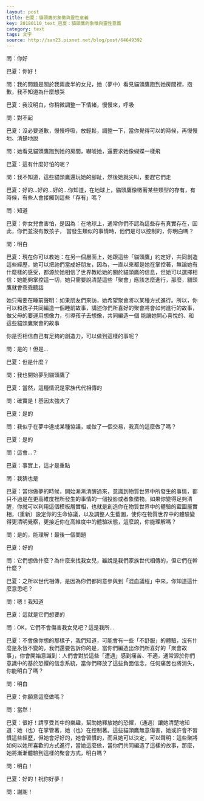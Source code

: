 ```yaml
---
layout: post
title: 巴夏：貓頭鷹的象徵與靈性意義
key: 20180110_text_巴夏：貓頭鷹的象徵與靈性意義
category: text
tags: 文字
source: http://san23.pixnet.net/blog/post/64649392
---
```



問：你好

巴夏：你好！

問：我的問題是關於我兩歲半的女兒，她（夢中）看見貓頭鷹跑到她房間裡，抱歉，我不知道為什麼想哭

巴夏：我沒明白，你稍微調整一下情緒，慢慢來，呼吸

問：對不起

巴夏：沒必要道歉，慢慢呼吸，放輕鬆，調整一下，當你覺得可以的時候，再慢慢地、清楚地說

問：她看見貓頭鷹跑到她的房間，嚇唬她，還要求她像蝴蝶一樣飛

巴夏：這有什麼好怕的呢？

問：我不知道，這些貓頭鷹還玩她的腳趾，然後她就尖叫，要趕它們走

巴夏：好的…好的…好的…你知道，在地球上，貓頭鷹像徵著某些類型的存有，有時候，有些人會接觸到這些「存有」嗎？

問：知道

巴夏：你女兒會害怕，是因為：在地球上，通常你們不認為這些存有真實存在，因此，你們並沒有教孩子，
當發生類似的事情時，他們是可以控制的，你明白嗎？

問：明白

巴夏：現在你可以教她：在另一個層面上，她跟這些「貓頭鷹」約定好，共同創造這些經歷，她可以把祂們當成好朋友，因為，一直以來都是她在掌控著，無論她有什麼樣的感受，都源於她相信了世界教給她的關於貓頭鷹的信息，但她可以選擇相信：她能夠掌控這一切，她只需要說清楚這些「聚會」應該怎麼進行，那麼，貓頭鷹就會乖乖聽話

她只需要在睡前聲明：如果朋友們來訪，她希望聚會將以某種方式進行。所以，你可以和孩子共同編造一個睡前故事，講述你們所喜好的聚會將會如何進行的故事，做父母的要運用想像力，引導孩子去想像，共同編造一個 能讓她開心喜悅的、和這些貓頭鷹聚會的故事

你是否相信自己有足夠的創造力，可以做到這樣的事呢？

問：是的！但是…

巴夏：但是什麼？

問：我也開始夢到貓頭鷹了

巴夏：當然，這種情況是家族代代相傳的

問：確實是！基因太強大了

巴夏：是的

問：我似乎在夢中達成某種協議，或做了一個交易，我真的這麼做了嗎？

巴夏：是的

問：這會…？

巴夏：事實上，這才是重點

問：我猜也是

巴夏：當你做夢的時候，開始漸漸清醒過來，意識到物質世界中所發生的事情，都只不過是在更高維度裡所發生的事情的一個投影或者象徵物。如果你變得足夠清醒，你就可以利用這個模板層實相，也就是創造你在物質世界中的體驗的藍圖層實相，（重新）設定你的生命協議，以及調整人生藍圖，使你在物質世界中的體驗變得更清明覺察，更接近你在高維度中的體驗狀態，這麼說，你能理解嗎？

問：是的，能理解！最後一個問題

巴夏：好的

問：它們想做什麼？為什麼來找我女兒，雖說是我們家族世代相傳的，但它們在幹什麼？

巴夏：之所以世代相傳，是因為你們都同意參與到「混血議程」中來，你知道這什麼意思吧？

問：嗯！我知道

巴夏：這就是它們想要的

問：OK，它們不會傷害我女兒吧？這是我所…

巴夏：不會像你想的那樣子，我們知道，可能會有一些「不舒服」的體驗，沒有什麼是永恆不變的，我們還要告訴你的是，當你們編造出你們所喜好的「聚會故事」，你會開始意識到：人們會對於這些「遭遇」感到痛苦、不適，通常源於你們意識中的基於恐懼的信念系統，當你們釋放了這些負面信念，任何痛苦也將消失，你能明白了嗎？

問：明白

巴夏：你願意這麼做嗎？

問：當然！

巴夏：很好！請享受其中的樂趣，幫助她釋放她的恐懼，（通過）讓她清楚地知道：她（也）在掌管著，她（也）在控制著。這些貓頭鷹無意傷害，她或許會不習慣這些經歷，但她會好好的，她會習慣的，而且她可以決定，可以聲明：這些聚將如何以她所喜歡的方式進行，當她這麼做，當你們共同編造了這樣的故事，那麼，她將漸漸體驗到這樣的聚會方式，明白嗎？

問：明白！

巴夏：好的！祝你好夢！

問：謝謝！
